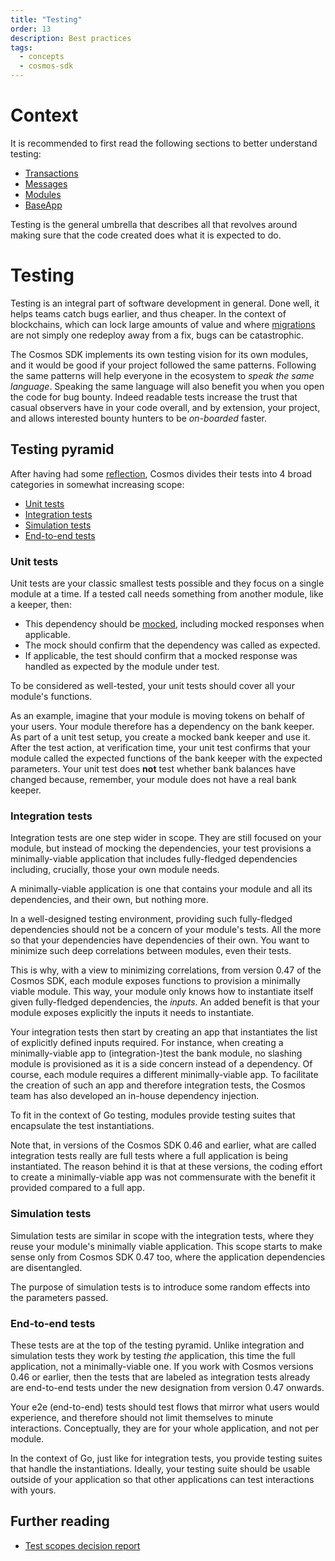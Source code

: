 ```yaml
---
title: "Testing"
order: 13
description: Best practices
tags: 
  - concepts
  - cosmos-sdk
---
```


# Context

<HighlightBox type="prerequisite">

It is recommended to first read the following sections to better understand testing:

* [Transactions](./3-transactions.md)
* [Messages](./4-messages.md)
* [Modules](./5-modules.md)
* [BaseApp](./8-base-app.md)

</HighlightBox>

<HighlightBox type="learning">

Testing is the general umbrella that describes all that revolves around making sure that the code created does what it is expected to do.

</HighlightBox>

# Testing

Testing is an integral part of software development in general. Done well, it helps teams catch bugs earlier, and thus cheaper. In the context of blockchains, which can lock large amounts of value and where [migrations](./12-migrations.md) are not simply one redeploy away from a fix, bugs can be catastrophic.

The Cosmos SDK implements its own testing vision for its own modules, and it would be good if your project followed the same patterns. Following the same patterns will help everyone in the ecosystem to _speak the same language_. Speaking the same language will also benefit you when you open the code for bug bounty. Indeed readable tests increase the trust that casual observers have in your code overall, and by extension, your project, and allows interested bounty hunters to be _on-boarded_ faster.

## Testing pyramid

After having had some [reflection](https://docs.cosmos.network/main/architecture/adr-059-test-scopes.html), Cosmos divides their tests into 4 broad categories in somewhat increasing scope:

* [Unit tests](https://docs.cosmos.network/main/building-modules/testing#unit-tests)
* [Integration tests](https://docs.cosmos.network/main/building-modules/testing#integration-tests)
* [Simulation tests](https://docs.cosmos.network/main/building-modules/testing#simulations)
* [End-to-end tests](https://docs.cosmos.network/main/building-modules/testing#end-to-end-tests)

### Unit tests

Unit tests are your classic smallest tests possible and they focus on a single module at a time. If a tested call needs something from another module, like a keeper, then:

* This dependency should be [mocked](https://devopedia.org/mock-testing), including mocked responses when applicable.
* The mock should confirm that the dependency was called as expected.
* If applicable, the test should confirm that a mocked response was handled as expected by the module under test.

To be considered as well-tested, your unit tests should cover all your module's functions.

As an example, imagine that your module is moving tokens on behalf of your users. Your module therefore has a dependency on the bank keeper. As part of a unit test setup, you create a mocked bank keeper and use it. After the test action, at verification time, your unit test confirms that your module called the expected functions of the bank keeper with the expected parameters. Your unit test does **not** test whether bank balances have changed because, remember, your module does not have a real bank keeper.

### Integration tests

Integration tests are one step wider in scope. They are still focused on your module, but instead of mocking the dependencies, your test provisions a minimally-viable application that includes fully-fledged dependencies including, crucially, those your own module needs.

A minimally-viable application is one that contains your module and all its dependencies, and their own, but nothing more.

In a well-designed testing environment, providing such fully-fledged dependencies should not be a concern of your module's tests. All the more so that your dependencies have dependencies of their own. You want to minimize such deep correlations between modules, even their tests.

This is why, with a view to minimizing correlations, from version 0.47 of the Cosmos SDK, each module exposes functions to provision a minimally viable module. This way, your module only knows how to instantiate itself given fully-fledged dependencies, the _inputs_. An added benefit is that your module exposes explicitly the inputs it needs to instantiate.

Your integration tests then start by creating an app that instantiates the list of explicitly defined inputs required. For instance, when creating a minimally-viable app to (integration-)test the bank module, no slashing module is provisioned as it is a side concern instead of a dependency. Of course, each module requires a different minimally-viable app. To facilitate the creation of such an app and therefore integration tests, the Cosmos team has also developed an in-house dependency injection.

To fit in the context of Go testing, modules provide testing suites that encapsulate the test instantiations.

Note that, in versions of the Cosmos SDK 0.46 and earlier, what are called integration tests really are full tests where a full application is being instantiated. The reason behind it is that at these versions, the coding effort to create a minimally-viable app was not commensurate with the benefit it provided compared to a full app.

### Simulation tests

Simulation tests are similar in scope with the integration tests, where they reuse your module's minimally viable application. This scope starts to make sense only from Cosmos SDK 0.47 too, where the application dependencies are disentangled.

The purpose of simulation tests is to introduce some random effects into the parameters passed.

### End-to-end tests

These tests are at the top of the testing pyramid. Unlike integration and simulation tests they work by testing _the_ application, this time the full application, not a minimally-viable one. If you work with Cosmos versions 0.46 or earlier, then the tests that are labeled as integration tests already are end-to-end tests under the new designation from version 0.47 onwards.

Your e2e (end-to-end) tests should test flows that mirror what users would experience, and therefore should not limit themselves to minute interactions. Conceptually, they are for your whole application, and not per module.

In the context of Go, just like for integration tests, you provide testing suites that handle the instantiations. Ideally, your testing suite should be usable outside of your application so that other applications can test interactions with yours.

## Further reading

* [Test scopes decision report](https://docs.cosmos.network/main/architecture/adr-059-test-scopes.html)
